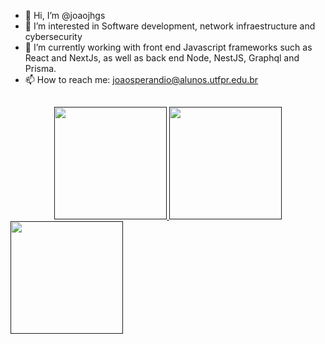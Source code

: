 - 👋 Hi, I’m @joaojhgs
- 👀 I’m interested in Software development, network infraestructure and cybersecurity
- 🌱 I’m currently working with front end Javascript frameworks such as React and NextJs, as well as back end Node, NestJS, Graphql and Prisma.
- 📫 How to reach me: joaosperandio@alunos.utfpr.edu.br
##
<div align="center">
  <a href="">
  <img height="180em" src="https://github-readme-stats.vercel.app/api?username=joaojhgs&show_icons=true&theme=dracula&include_all_commits=true&count_private=true&hide="/>
  <img height="180em" src="https://github-readme-stats.vercel.app/api/top-langs/?username=joaojhgs&layout=compact&langs_count=7&theme=dracula"/>
</div>
<img height="180em" src="https://github-readme-stats.vercel.app/api/wakatime?username=joaojhgs&layout=compact&langs_count=7&theme=dracula"/>

